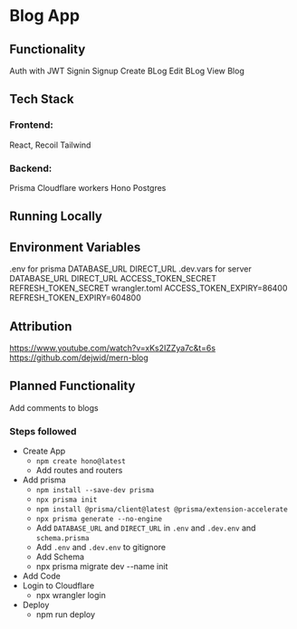 # Blog App

## Functionality
Auth with JWT
Signin
Signup
Create BLog
Edit BLog
View Blog

## Tech Stack

### Frontend:
React,
Recoil
Tailwind

### Backend:
Prisma
Cloudflare workers
Hono
Postgres

## Running Locally


## Environment Variables

.env for prisma
DATABASE_URL
DIRECT_URL
.dev.vars for server
DATABASE_URL
DIRECT_URL
ACCESS_TOKEN_SECRET
REFRESH_TOKEN_SECRET
wrangler.toml
ACCESS_TOKEN_EXPIRY=86400
REFRESH_TOKEN_EXPIRY=604800

## Attribution
https://www.youtube.com/watch?v=xKs2IZZya7c&t=6s
https://github.com/dejwid/mern-blog

## Planned Functionality
Add comments to blogs

### Steps followed
- Create App
    - `npm create hono@latest`
    - Add routes and routers
- Add prisma
    - `npm install --save-dev prisma`
    - `npx prisma init`
    - `npm install @prisma/client@latest @prisma/extension-accelerate`
    - `npx prisma generate --no-engine`
    - Add `DATABASE_URL` and `DIRECT_URL` in `.env` and `.dev.env` and `schema.prisma`
    - Add `.env` and `.dev.env` to gitignore
    - Add Schema
    - npx prisma migrate dev --name init
- Add Code
- Login to Cloudflare
    - npx wrangler login
- Deploy
    - npm run deploy



